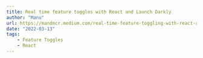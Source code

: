 ```yaml
---
title: Real time feature toggles with React and Launch Darkly
author: "Manu"
url: https://mandmcr.medium.com/real-time-feature-toggling-with-react-and-launchdarkly-1d4c40c117df
date: "2022-03-13"
tags:
    - Feature Toggles
    - React
---
```

